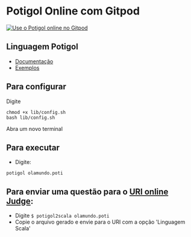 # Potigol Online com Gitpod

[![Use o Potigol online no Gitpod](https://gitpod.io/button/open-in-gitpod.svg)](https://gitpod.io#https://github.com/potigol/gitpod)

## Linguagem Potigol

 - [Documentação](https://potigol.github.io/docs/)
 - [Exemplos](https://potigol.github.io/uoj-potigol)

## Para configurar

Digite
```console
chmod +x lib/config.sh
bash lib/config.sh
```

Abra um novo terminal


## Para executar

 - Digite:
 
```console
potigol olamundo.poti
```

## Para enviar uma questão para o [URI online Judge](https://www.urionlinejudge.com.br):

 - Digite <code>$ potigol2scala olamundo.poti</code>
 - Copie o arquivo gerado e envie para o URI com a opção 'Linguagem Scala' 




